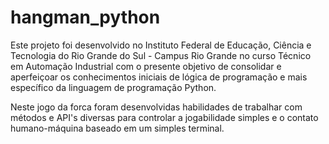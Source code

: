 # hangman_python

 Este projeto foi desenvolvido no Instituto Federal de Educação, Ciência e Tecnologia do Rio Grande do Sul - Campus Rio Grande no curso Técnico em Automação Industrial com o presente objetivo de consolidar e aperfeiçoar os conhecimentos iniciais de lógica de programação e mais específico da linguagem de programação Python. 

 Neste jogo da forca foram desenvolvidas habilidades de trabalhar com métodos e API's diversas para controlar a jogabilidade simples e o contato humano-máquina baseado em um simples terminal. 
 
